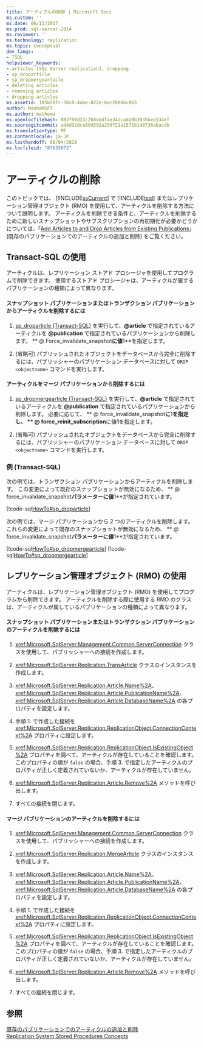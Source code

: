 ```yaml
---
title: アーティクルの削除 | Microsoft Docs
ms.custom: ''
ms.date: 06/13/2017
ms.prod: sql-server-2014
ms.reviewer: ''
ms.technology: replication
ms.topic: conceptual
dev_langs:
- TSQL
helpviewer_keywords:
- articles [SQL Server replication], dropping
- sp_droparticle
- sp_dropmergearticle
- deleting articles
- removing articles
- dropping articles
ms.assetid: 185b58fc-38c0-4abe-822e-6ec20066c863
author: MashaMSFT
ms.author: mathoma
ms.openlocfilehash: 082f90d33c2b8dedfae34dcada9b3935bed134ef
ms.sourcegitcommit: ad4d92dce894592a259721a1571b1d8736abacdb
ms.translationtype: MT
ms.contentlocale: ja-JP
ms.lasthandoff: 08/04/2020
ms.locfileid: "87633072"
---
```

# <a name="delete-an-article"></a>アーティクルの削除
  このトピックでは、 [!INCLUDE[ssCurrent](../../../includes/sscurrent-md.md)] で [!INCLUDE[tsql](../../../includes/tsql-md.md)] またはレプリケーション管理オブジェクト (RMO) を使用して、アーティクルを削除する方法について説明します。 アーティクルを削除できる条件と、アーティクルを削除するために新しいスナップショットやサブスクリプションの再初期化が必要かどうかについては、「[Add Articles to and Drop Articles from Existing Publications](add-articles-to-and-drop-articles-from-existing-publications.md)」(既存のパブリケーションでのアーティクルの追加と削除) をご覧ください。  
  
  
##  <a name="using-transact-sql"></a><a name="TsqlProcedure"></a> Transact-SQL の使用  
 アーティクルは、レプリケーション ストアド プロシージャを使用してプログラムで削除できます。 使用するストアド プロシージャは、アーティクルが属するパブリケーションの種類によって異なります。  
  
#### <a name="to-delete-an-article-from-a-snapshot-or-transactional-publication"></a>スナップショット パブリケーションまたはトランザクション パブリケーションからアーティクルを削除するには  
  
1.  [sp_droparticle &#40;Transact-SQL&#41;](/sql/relational-databases/system-stored-procedures/sp-droparticle-transact-sql) を実行して、**\@article** で指定されているアーティクルを **\@publication** で指定されているパブリケーションから削除します。 ** \@ Force_invalidate_snapshot**に値**1**を指定します。  
  
2.  (省略可) パブリッシュされたオブジェクトをデータベースから完全に削除するには、パブリッシャーのパブリケーション データベースに対して `DROP <objectname>` コマンドを実行します。  
  
#### <a name="to-delete-an-article-from-a-merge-publication"></a>アーティクルをマージ パブリケーションから削除するには  
  
1.  [sp_dropmergearticle &#40;Transact-SQL&#41;](/sql/relational-databases/system-stored-procedures/sp-dropmergearticle-transact-sql) を実行して、**\@article** で指定されているアーティクルを **\@publication** で指定されているパブリケーションから削除します。 必要に応じて、 ** \@ force_invalidate_snapshot**に**1**を指定し、 ** \@ force_reinit_subscription**に値**1**を指定します。  
  
2.  (省略可) パブリッシュされたオブジェクトをデータベースから完全に削除するには、パブリッシャーのパブリケーション データベースに対して `DROP <objectname>` コマンドを実行します。  
  
###  <a name="examples-transact-sql"></a><a name="TsqlExample"></a> 例 (Transact-SQL)  
 次の例では、トランザクション パブリケーションからアーティクルを削除します。 この変更によって既存のスナップショットが無効になるため、 ** \@ force_invalidate_snapshot**パラメーターに値**1**が指定されています。  
  
 [!code-sql[HowTo#sp_droparticle](../../../snippets/tsql/SQL15/replication/howto/tsql/droptranpub.sql#sp_droparticle)]  
  
 次の例では、マージ パブリケーションから 2 つのアーティクルを削除します。 これらの変更によって既存のスナップショットが無効になるため、 ** \@ force_invalidate_snapshot**パラメーターに値**1**が指定されています。  
  
 [!code-sql[HowTo#sp_dropmergearticle](../../../snippets/tsql/SQL15/replication/howto/tsql/dropmergepub.sql#sp_dropmergearticle)]
 [!code-sql[HowTo#sp_dropmergearticle](../../../snippets/tsql/SQL15/replication/howto/tsql/dropmergearticles.sql#sp_dropmergearticle)]  
  
##  <a name="using-replication-management-objects-rmo"></a><a name="RMOProcedure"></a> レプリケーション管理オブジェクト (RMO) の使用  
 アーティクルは、レプリケーション管理オブジェクト (RMO) を使用してプログラムから削除できます。 アーティクルを削除する際に使用する RMO のクラスは、アーティクルが属しているパブリケーションの種類によって異なります。  
  
#### <a name="to-delete-an-article-that-belongs-to-a-snapshot-or-transactional-publication"></a>スナップショット パブリケーションまたはトランザクション パブリケーションのアーティクルを削除するには  
  
1.  <xref:Microsoft.SqlServer.Management.Common.ServerConnection> クラスを使用して、パブリッシャーへの接続を作成します。  
  
2.  <xref:Microsoft.SqlServer.Replication.TransArticle> クラスのインスタンスを作成します。  
  
3.  <xref:Microsoft.SqlServer.Replication.Article.Name%2A>、 <xref:Microsoft.SqlServer.Replication.Article.PublicationName%2A>、 <xref:Microsoft.SqlServer.Replication.Article.DatabaseName%2A> の各プロパティを設定します。  
  
4.  手順 1. で作成した接続を <xref:Microsoft.SqlServer.Replication.ReplicationObject.ConnectionContext%2A> プロパティに設定します。  
  
5.  <xref:Microsoft.SqlServer.Replication.ReplicationObject.IsExistingObject%2A> プロパティを調べて、アーティクルが存在していることを確認します。 このプロパティの値が `false` の場合、手順 3. で指定したアーティクルのプロパティが正しく定義されていないか、アーティクルが存在していません。  
  
6.  <xref:Microsoft.SqlServer.Replication.Article.Remove%2A> メソッドを呼び出します。  
  
7.  すべての接続を閉じます。  
  
#### <a name="to-delete-an-article-that-belongs-to-a-merge-publication"></a>マージ パブリケーションのアーティクルを削除するには  
  
1.  <xref:Microsoft.SqlServer.Management.Common.ServerConnection> クラスを使用して、パブリッシャーへの接続を作成します。  
  
2.  <xref:Microsoft.SqlServer.Replication.MergeArticle> クラスのインスタンスを作成します。  
  
3.  <xref:Microsoft.SqlServer.Replication.Article.Name%2A>、 <xref:Microsoft.SqlServer.Replication.Article.PublicationName%2A>、 <xref:Microsoft.SqlServer.Replication.Article.DatabaseName%2A> の各プロパティを設定します。  
  
4.  手順 1. で作成した接続を <xref:Microsoft.SqlServer.Replication.ReplicationObject.ConnectionContext%2A> プロパティに設定します。  
  
5.  <xref:Microsoft.SqlServer.Replication.ReplicationObject.IsExistingObject%2A> プロパティを調べて、アーティクルが存在していることを確認します。 このプロパティの値が `false` の場合、手順 3. で指定したアーティクルのプロパティが正しく定義されていないか、アーティクルが存在していません。  
  
6.  <xref:Microsoft.SqlServer.Replication.Article.Remove%2A> メソッドを呼び出します。  
  
7.  すべての接続を閉じます。  
  
## <a name="see-also"></a>参照  
 [既存のパブリケーションでのアーティクルの追加と削除](add-articles-to-and-drop-articles-from-existing-publications.md)   
 [Replication System Stored Procedures Concepts](../concepts/replication-system-stored-procedures-concepts.md)  
  
  
